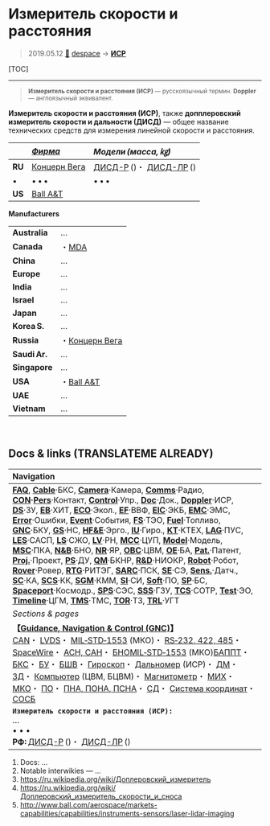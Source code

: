 # Измеритель скорости и расстояния
> 2019.05.12 [🚀](../index/index.md) [despace](index.md) → **[ИСР](doppler.md)**

[TOC]

---

> <small>**Измеритель скорости и расстояния (ИСР)** — русскоязычный термин. **Doppler** — англоязычный эквивалент.</small>

**Измеритель скорости и расстояния (ИСР)**, также **допплеровский измеритель скорости и дальности (ДИСД)** — общее название технических средств для измерения линейной скорости и расстояния.

| |*[Фирма](contact.md)*|*Модели (масса, ㎏)*|
|:--|:--|:--|
|**RU**|[Концерн Вега](zz_vega_k_1_2.md)|[ДИСД-Р](дисд‑р.md) ()・ [ДИСД-ЛР](дисд‑лр.md) ()|
|•|• • •|• • •|
|**US**|[Ball A&T](zz_ball_at.md)| |

**Manufacturers**

| | |
|:--|:--|
|**Australia**|…|
|**Canada**|・[MDA](zz_mda.md)|
|**China**|…|
|**Europe**|…|
|**India**|…|
|**Israel**|…|
|**Japan**|…|
|**Korea S.**|…|
|**Russia**|・[Концерн Вега](zz_vega_k_1_2.md)|
|**Saudi Ar.**|…|
|**Singapore**|…|
|**USA**|・[Ball A&T](zz_ball_at.md)|
|**UAE**|…|
|**Vietnam**|…|



<p style="page-break-after:always"> </p>

## Docs & links (TRANSLATEME ALREADY)
|Navigation|
|:--|
|**[FAQ](faq.md)**, **[Cable](cable.md)**·БКС, **[Camera](cam.md)**·Камера, **[Comms](comms.md)**·Радио, **[CON](contact.md)·[Pers](person.md)**·Контакт, **[Control](control.md)**·Упр., **[Doc](doc.md)**·Док., **[Doppler](doppler.md)**·ИСР, **[DS](ds.md)**·ЗУ, **[EB](eb.md)**·ХИТ, **[ECO](ecology.md)**·Экол., **[EF](ef.md)**·ВВФ, **[ElC](elc.md)**·ЭКБ, **[EMC](emc.md)**·ЭМС, **[Error](error.md)**·Ошибки, **[Event](event.md)**·События, **[FS](fs.md)**·ТЭО, **[Fuel](fuel.md)**·Топливо, **[GNC](gnc.md)**·БКУ, **[GS](scs.md)**·НС, **[HF&E](hfe.md)**·Эрго., **[IU](iu.md)**·Гиро., **[KT](kt.md)**·КТЕХ, **[LAG](lag.md)**·ПУC, **[LES](les.md)**·САСП, **[LS](ls.md)**·СЖО, **[LV](lv.md)**·РН, **[MCC](mcc.md)**·ЦУП, **[Model](model.md)**·Модель, **[MSC](sc.md)**·ПКА, **[N&B](nnb.md)**·БНО, **[NR](nr.md)**·ЯР, **[OBC](obc.md)**·ЦВМ, **[OE](oe.md)**·БА, **[Pat.](патент.md)**·Патент, **[Proj.](project.md)**·Проект, **[PS](ps.md)**·ДУ, **[QM](qm.md)**·БКНР, **[R&D](rnd.md)**·НИОКР, **[Robot](robotics.md)**·Робот, **[Rover](rover.md)**·Ровер, **[RTG](rtg.md)**·РИТЭГ, **[SARC](sarc.md)**·ПСК, **[SE](se.md)**·СЭ, **[Sens.](sensor.md)**·Датч., **[SC](sc.md)**·КА, **[SCS](scs.md)**·КК, **[SGM](sgm.md)**·КММ, **[SI](si.md)**·СИ, **[Soft](soft.md)**·ПО, **[SP](sp.md)**·БС, **[Spaceport](spaceport.md)**·Космодр., **[SPS](sps.md)**·СЭС, **[SSS](sss.md)**·ГЗУ, **[TCS](tcs.md)**·СОТР, **[Test](test.md)**·ЭО, **[Timeline](timeline.md)**·ЦГМ, **[TMS](tms.md)**·ТМС, **[TOR](tor.md)**·ТЗ, **[TRL](trl.md)**·УГТ|
|*Sections & pages*|
|**【[Guidance, Navigation & Control (GNC)](gnc.md)】**<br> [CAN](can.md)・ [LVDS](lvds.md)・ [MIL‑STD‑1553](mil_std_1553.md) (МКО)・ [RS‑232, 422, 485](rs_xxx.md)・ [SpaceWire](spacewire.md)・ [АСН, САН](ans.md)・ [БНО](nnb.md)[MIL‑STD‑1553](mil_std_1553.md) (МКО)[БАППТ](acup.md)・ [БКС](cable.md)・ [БУ](sp.md)・ [БШВ](time.md)・ [Гироскоп](iu.md)・ [Дальномер](doppler.md) (ИСР)・ [ДМ](iu.md)・ [ЗД](sensor.md)・ [Компьютер](obc.md) (ЦВМ, БЦВМ)・ [Магнитометр](sensor.md)・ [МИХ](mic.md)・ [МКО](mil_std_1553.md)・ [ПО](soft.md)・ [ПНА, ПОНА, ПСНА](aiad.md)・ [СД](sensor.md)・ [Система координат](coord_sys.md)・ [СОСБ](spos.md)|
|**`Измеритель скорости и расстояния (ИСР):`**<br> … <br>• • •<br> **РФ:** [ДИСД-Р](дисд‑р.md) ()・ [ДИСД-ЛР](дисд‑лр.md) ()|

   1. Docs: …
   1. Notable interwikies — …
   1. <https://ru.wikipedia.org/wiki/Доплеровский_измеритель>
   1. <https://ru.wikipedia.org/wiki/Доплеровский_измеритель_скорости_и_сноса>
   1. <http://www.ball.com/aerospace/markets-capabilities/capabilities/instruments-sensors/laser-lidar-imaging>

